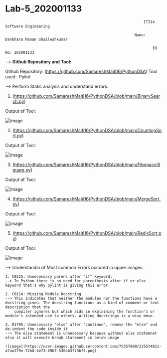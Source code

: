 # Lab-5_202001133

                                                                  IT314 Software Engineering     
                                                          
                                                              Name: Dankhara Manan Shaileshkumar
                                                              
                                                                      ID No: 202001133
         
         
--> **Github Repository and Tool:**

   Github Repository:  (https://github.com/SamareshMaiti16/PythonDSA)
   Tool used : Pylint
   
--> Perform Static analysis and understand errors.

  1. (https://github.com/SamareshMaiti16/PythonDSA/blob/main/BinarySearch.py)


Output of Tool:

![image](https://user-images.githubusercontent.com/75557009/225565638-a30f4db2-2091-490c-8f8f-2f2ab3aa16c6.png)

 2. (https://github.com/SamareshMaiti16/PythonDSA/blob/main/CountingSort.py)

Output of Tool:

![image](https://user-images.githubusercontent.com/75557009/225566276-51f9855e-8b61-4b26-9ebd-143aec86532c.png)


 3. (https://github.com/SamareshMaiti16/PythonDSA/blob/main/FibonacciSquare.py)

Output of Tool:

![image](https://user-images.githubusercontent.com/75557009/225566697-25f56c3c-3f3a-4bc8-98d5-cf82626e7d8e.png)

 4. (https://github.com/SamareshMaiti16/PythonDSA/blob/main/MergeSort.py)

Output of Tool:

![image](https://user-images.githubusercontent.com/75557009/225567836-6246fae2-9dc4-4b1c-a503-dba41e37c035.png)

 5. (https://github.com/SamareshMaiti16/PythonDSA/blob/main/RadixSort.py)

Output of Tool:

![image](https://user-images.githubusercontent.com/75557009/225568322-b625d722-e1bb-4162-89b2-58ff29855f94.png)


--> Understandin of Most common Errors occured in upper images:

    1. C0325: Unnecessary parens after "if" keyword:
    --> In Python there is no need for parenthesis after if or else keyword that's why pylint is giving this error.
    
    2. C0114: Missing Module Docstring
    --> This indicates that neither the modules nor the functions have a docstring given. The docstring functions as a kind of comment or text description that the
        compiler ignores but which aids in explaining the function's or module's intended use to others. Writing docstrings is a wise move.
    
    3. R1705: Unnecessary "else" after "continue", remove the "else" and de-indent the code inside it 
    --> The else statement is unnecessary because without else statemnet also it will execute break statement in below image
    
    ![image](https://user-images.githubusercontent.com/75557009/225574811-a7ae279e-72bd-4e73-89b7-530ab3f78bf5.png)




